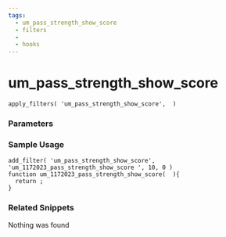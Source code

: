 ```yaml
---
tags: 
  - um_pass_strength_show_score
  - filters
  - 
  - hooks
---
```

# um\_pass\_strength\_show\_score

``` php:no-line-numbers
apply_filters( 'um_pass_strength_show_score',  )
```
<div class='hook-sep'></div>

### Parameters

<div class='hook-sep'></div>



### Sample Usage

``` php:no-line-numbers
add_filter( 'um_pass_strength_show_score', 'um_1172023_pass_strength_show_score ', 10, 0 )
function um_1172023_pass_strength_show_score(  ){
  return ;
}
```
<div class='hook-sep'></div>



### Related Snippets

Nothing was found


